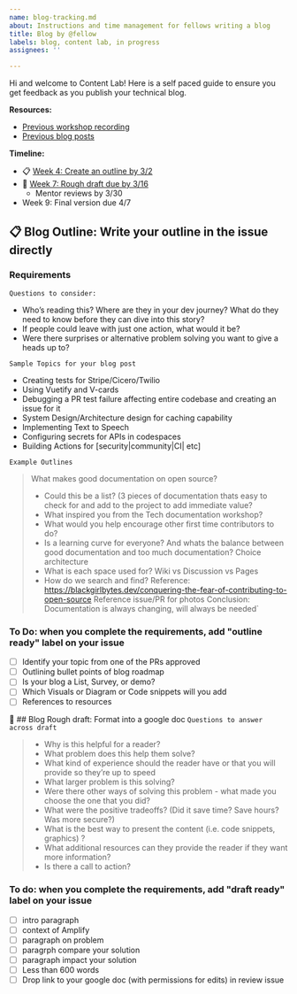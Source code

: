 ```yaml
---
name: blog-tracking.md
about: Instructions and time management for fellows writing a blog
title: Blog by @fellow
labels: blog, content lab, in progress
assignees: ''

---
```


Hi and welcome to Content Lab! Here is a self paced guide to ensure you get feedback as you publish your technical blog. 

**Resources:**
- [Previous workshop recording](https://www.notion.so/programequity/Writing-a-Technical-Blog-cf4bde8bfd274670bac14a7ce985e279#3ea0c818fee342fb94884fbbcefa06b6)
- [Previous blog posts](https://dev.to/dashboard)

**Timeline:**
- 📋 [Week 4: Create an outline by 3/2](#outline)
- 📰 [Week 7: Rough draft due by 3/16](#draft)
  - Mentor reviews by 3/30
- Week 9: Final version due 4/7

<a href="outline"></a>
## 📋 Blog Outline: Write your outline in the issue directly 
### Requirements 
`Questions to consider:`
- Who’s reading this? Where are they in your dev journey? What do they need to know before they can dive into this story? 
- If people could leave with just one action, what would it be? 
- Were there surprises or alternative problem solving you want to give a heads up to?

`Sample Topics for your blog post`
- Creating tests for Stripe/Cicero/Twilio
- Using Vuetify and V-cards 
- Debugging a PR test failure affecting entire codebase and creating an issue for it
- System Design/Architecture design for caching capability
- Implementing Text to Speech
- Configuring secrets for APIs in codespaces
- Building Actions for [security|community|CI| etc] 

`Example Outlines`
> What makes good documentation on open source? 
> - Could this be a list? (3 pieces of documentation thats easy to check for and add to the project to add immediate value?
> - What inspired you from the Tech documentation workshop?
> - What would you help encourage other first time contributors to do?
> - Is a learning curve for everyone? And whats the balance between good documentation and too much documentation? Choice architecture
> - What is each space used for? Wiki vs Discussion vs Pages 
> - How do we search and find? 
> Reference: https://blackgirlbytes.dev/conquering-the-fear-of-contributing-to-open-source
> Reference issue/PR for photos
> Conclusion: Documentation is always changing, will always be needed`


### To Do: when you complete the requirements, add "outline ready" label on your issue
- [ ] Identify your topic from one of the PRs approved
- [ ] Outlining bullet points of blog roadmap
- [ ] Is your blog a List, Survey, or demo?
- [ ] Which Visuals or Diagram or Code snippets will you add
- [ ] References to resources 

<a href="draft"></a>
📰 ## Blog Rough draft: Format into a google doc 
`Questions to answer across draft`
> - Why is this helpful for a reader? 
> - What problem does this help them solve? 
> - What kind of experience should the reader have or that you will provide so they’re up to speed 
> - What larger problem is this solving? 
> - Were there other ways of solving this problem - what made you choose the one that you did? 
> - What were the positive tradeoffs? (Did it save time? Save hours? Was more secure?)
> - What is the best way to present the content (i.e. code snippets, graphics) ?
> - What additional resources can they provide the reader if they want more information? 
> - Is there a call to action? 

### To do: when you complete the requirements, add "draft ready" label on your issue
- [ ] intro paragraph
- [ ] context of Amplify
- [ ] paragraph on problem 
- [ ] paragrph compare your solution 
- [ ] paragraph impact your solution
- [ ] Less than 600 words
- [ ] Drop link to your google doc (with permissions for edits) in review issue
